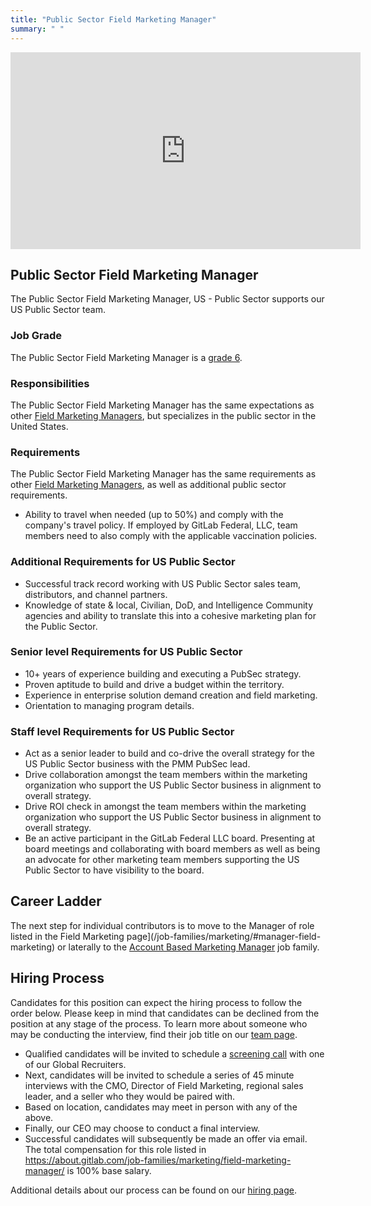 ```yaml
---
title: "Public Sector Field Marketing Manager"
summary: " "
---
```


<iframe width="560" height="315" src="https://www.youtube.com/embed/A67lWGfue_U" frameborder="0" allow="accelerometer; autoplay; encrypted-media; gyroscope; picture-in-picture" allowfullscreen></iframe>

## Public Sector Field Marketing Manager

The Public Sector Field Marketing Manager, US - Public Sector supports our US Public Sector team.

### Job Grade

The Public Sector Field Marketing Manager is a [grade 6](/handbook/total-rewards/compensation/compensation-calculator/#gitlab-job-grades).

### Responsibilities

The Public Sector Field Marketing Manager has the same expectations as other [Field Marketing Managers](/job-families/marketing/field-marketing-manager/), but specializes in the public sector in the United States.

### Requirements

The Public Sector Field Marketing Manager has the same requirements as other [Field Marketing Managers](/job-families/marketing/field-marketing-manager/), as well as additional public sector requirements.

- Ability to travel when needed (up to 50%) and comply with the company's travel policy. If employed by GitLab Federal, LLC, team members need to also comply with the applicable vaccination policies.

### Additional Requirements for US Public Sector

- Successful track record working with US Public Sector sales team, distributors, and channel partners.
- Knowledge of state & local, Civilian, DoD, and Intelligence Community agencies and ability to translate this into a cohesive marketing plan for the Public Sector.

### Senior level Requirements for US Public Sector

- 10+ years of experience building and executing a PubSec strategy.
- Proven aptitude to build and drive a budget within the territory.
- Experience in enterprise solution demand creation and field marketing.
- Orientation to managing program details.

### Staff level Requirements for US Public Sector

- Act as a senior leader to build and co-drive the overall strategy for the US Public Sector business with the PMM PubSec lead.
- Drive collaboration amongst the team members within the marketing organization who support the US Public Sector business in alignment to overall strategy.
- Drive ROI check in amongst the team members within the marketing organization who support the US Public Sector business in alignment to overall strategy.
- Be an active participant in the GitLab Federal LLC board. Presenting at board meetings and collaborating with board members as well as being an advocate for other marketing team members supporting the US Public Sector to have visibility to the board.

## Career Ladder

The next step for individual contributors is to move to the Manager of role listed in the Field Marketing page](/job-families/marketing/#manager-field-marketing) or laterally to the [Account Based Marketing Manager](/job-families/marketing/account-based-marketing-manager/) job family.

## Hiring Process

Candidates for this position can expect the hiring process to follow the order below. Please keep in mind that candidates can be declined from the position at any stage of the process. To learn more about someone who may be conducting the interview, find their job title on our [team page](/handbook/company/team/).

- Qualified candidates will be invited to schedule a [screening call](/handbook/hiring/interviewing/#screening-call) with one of our Global Recruiters.
- Next, candidates will be invited to schedule a series of 45 minute interviews with the CMO, Director of Field Marketing, regional sales leader, and a seller who they would be paired with.
- Based on location, candidates may meet in person with any of the above.
- Finally, our CEO may choose to conduct a final interview.
- Successful candidates will subsequently be made an offer via email. The total compensation for this role listed in <https://about.gitlab.com/job-families/marketing/field-marketing-manager/> is 100% base salary.

Additional details about our process can be found on our [hiring page](/handbook/hiring/).
